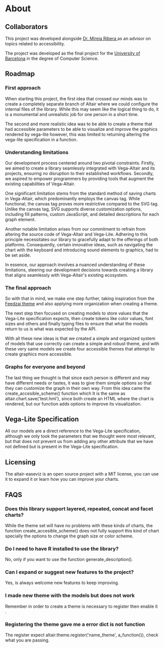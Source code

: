 # About

## Collaborators

This project was developed alongside [Dr. Mireia Ribera ](https://www.eina.cat/es/conoce-eina/profesorado/mireia-ribera)as an advisor on topics related to accessibility. 

The project was developed as the final project for the [University of Barcelona](https://mat.ub.edu/grauinformatica/) in the degree of Computer Science.

## Roadmap

### First approach

When starting this project, the first idea that crossed our minds was to create a completely separate branch of
Altair where we could configure the internal files of the library.
While this may seem like the logical thing to do, it is a monumental and unrealistic job for one person in a short time.

The second and more realistic idea was to be able to create a theme that had accessible parameters to be able to
visualize and improve the graphics rendered by vega-lite however, this was limited to returning altering the vega-lite
specification in a function.

### Understanding limitations

Our development process centered around two pivotal constraints. Firstly, we aimed to create a library seamlessly
integrated with Vega-Altair and its projects, ensuring no disruption to their established workflows. Secondly, we
aspired to
empower programmers by providing tools that augment the existing capabilities of Vega-Altair.

One significant limitation stems from the standard method of saving charts in Vega-Altair, which predominantly employs
the
canvas tag. While functional, the canvas tag proves more restrictive compared to the SVG tag. Unlike the canvas tag, SVG
supports diverse customization options, including fill patterns, custom JavaScript, and detailed descriptions for each
graph element.

Another notable limitation arises from our commitment to refrain from altering the source code of Vega-Altair and
Vega-Lite.
Adhering to this principle necessitates our library to gracefully adapt to the offerings of both platforms.
Consequently, certain innovative ideas,
such as navigating the chart with the keyboard and introducing sound elements to graphics,
had to be set aside.

In essence, our approach involves a nuanced understanding of these limitations, steering our development decisions
towards creating a library that aligns seamlessly with Vega-Altair's existing ecosystem.

### The final approach

So with that in mind, we make one step further, taking inspiration from
the [Feedzai theme](https://github.com/feedzai/feedzai-altair-theme/tree/master) and also applying more
organization when creating a theme.

The next step then focused on creating models to store values that the Vega-Lite specification expects, then create
tokens like color values, font sizes and others and finally typing files to ensure that what the models return to us is
what was
expected by the API.

With all these new ideas is that we created a simple and organized system of models that use correctly can create a
simple and robust theme, and with these very same models we create four accessible themes that attempt to create
graphics
more accessible.

### Graphs for everyone and beyond

The last thing we thought is that since each person is different and may have different needs or tastes, it was to give
them simple options so that they can customize the graph in their own way. From this idea came the
create_accesible_scheme() function which It is the same as altair.chart.save('test.hml'), since both create an HTML
where the chart is rendered, but our function adds options to improve its visualization.

## Vega-Lite Specification

All our models are a direct reference to the Vega-Lite specification, although we only took the parameters that we
thought were most
relevant, but that does not prevent us from adding any other attribute that we have not defined but is present in the
Vega-Lite specification.

## Licensing

The altair-easeviz is an open source project with a MIT license, you can use it to expand it or learn how you can
improve your charts.

## FAQS

### Does this library support layered, repeated, concat and facet charts?

While the theme set will have no problems with these kinds of charts, the function create_accesible_scheme() does not
fully
support this kind of chart specially the options to change the graph size or color scheme.

### Do I need to have R installed to use the library?

No, only if you want to use the function generate_description().

### Can I expand or suggest new features to the project?

Yes, is always welcome new features to keep improving.

### I made new theme with the models but does not work

Remember in order to create a theme is necessary to register then enable it .

### Registering the theme gave me a error dict is not function

The register expect altair.theme.register('name_theme', a_function()), check what you are passing.


